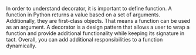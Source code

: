 
In order to understand decorator, it is important to define function. A function in Python returns a value based on a set of arguments. Additionally, they are first-class objects. That means a function can be used as an argument. A decorator is a design pattern that allows a user to wrap a function and provide additional functionality while keeping its signature in tact. Overall, you can add additional responsibilities to a function dynamically.
